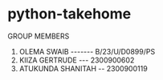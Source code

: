 # python-takehome
GROUP MEMBERS 
1. OLEMA SWAIB  ------- B/23/U/D0899/PS
2. KIIZA GERTRUDE   --- 2300900602
3. ATUKUNDA SHANITAH -- 2300900119
